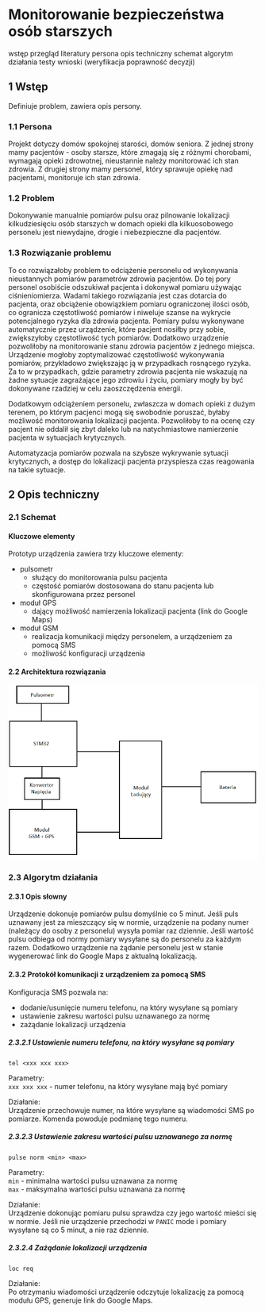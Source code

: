
# Monitorowanie bezpieczeństwa osób starszych
wstęp
przegląd literatury
persona
opis techniczny
schemat
algorytm działania
testy
wnioski (weryfikacja poprawność decyzji)

## 1 Wstęp
Definiuje problem, zawiera opis persony.
### 1.1 Persona
Projekt dotyczy domów spokojnej starości, domów seniora. 
Z jednej strony mamy pacjentów - osoby starsze, które zmagają się z różnymi chorobami, wymagają opieki zdrowotnej, nieustannie należy monitorować ich stan zdrowia. 
Z drugiej strony mamy personel, który sprawuje opiekę nad pacjentami, monitoruje ich stan zdrowia.

### 1.2 Problem
Dokonywanie manualnie pomiarów pulsu oraz pilnowanie lokalizacji kilkudziesięciu osób starszych w domach opieki dla kilkuosobowego personelu jest niewydajne, drogie i niebezpieczne dla pacjentów.
###  1.3 Rozwiązanie problemu
To co rozwiązałoby problem to odciążenie personelu od wykonywania nieustannych pomiarów parametrów zdrowia pacjentów. Do tej pory personel osobiście odszukiwał pacjenta i dokonywał pomiaru używając ciśnieniomierza. Wadami takiego rozwiązania jest czas dotarcia do pacjenta, oraz obciążenie obowiązkiem pomiaru ograniczonej ilości osób, co ogranicza częstotliwość pomiarów i niweluje szanse na wykrycie potencjalnego ryzyka dla zdrowia pacjenta. Pomiary pulsu wykonywane automatycznie przez urządzenie, które pacjent nosiłby przy sobie, zwiększyłoby częstotliwość tych pomiarów. Dodatkowo urządzenie pozwoliłoby na monitorowanie stanu zdrowia pacjentów z jednego miejsca. Urządzenie mogłoby zoptymalizować częstotliwość wykonywania pomiarów, przykładowo zwiększając ją w przypadkach rosnącego ryzyka. Za to w przypadkach, gdzie parametry zdrowia pacjenta nie wskazują na żadne sytuacje zagrażające jego zdrowiu i życiu, pomiary mogły by być dokonywane rzadziej w celu zaoszczędzenia energii. 

Dodatkowym odciążeniem personelu, zwłaszcza w domach opieki z dużym terenem, po którym pacjenci mogą się swobodnie poruszać, byłaby możliwość monitorowania lokalizacji pacjenta. Pozwoliłoby to na ocenę czy pacjent nie oddalił się zbyt daleko lub na natychmiastowe namierzenie pacjenta w sytuacjach krytycznych. 

Automatyzacja pomiarów pozwala na szybsze wykrywanie sytuacji krytycznych, a dostęp do lokalizacji pacjenta przyspiesza czas reagowania na takie sytuacje.

## 2 Opis techniczny
### 2.1 Schemat
#### Kluczowe elementy
Prototyp urządzenia zawiera trzy kluczowe elementy:
- pulsometr
	- służący do monitorowania pulsu pacjenta
	- częstość pomiarów dostosowana do stanu pacjenta lub skonfigurowana przez personel
- moduł GPS
	- dający możliwość namierzenia lokalizacji pacjenta (link do Google Maps)
- moduł GSM
	- realizacja komunikacji między personelem, a urządzeniem za pomocą SMS
	- możliwość konfiguracji urządzenia
#### 2.2 Architektura rozwiązania
![](1.png)
### 2.3 Algorytm działania
#### 2.3.1 Opis słowny
Urządzenie dokonuje pomiarów pulsu domyślnie co 5 minut. Jeśli puls uznawany jest za mieszczący się w normie, urządzenie na podany numer (należący do osoby z personelu) wysyła pomiar raz dziennie. Jeśli wartość pulsu odbiega od normy pomiary wysyłane są do personelu za każdym razem. 
Dodatkowo urządzenie na żądanie personelu jest w stanie wygenerować link do Google Maps z aktualną lokalizacją.

#### 2.3.2 Protokół komunikacji z urządzeniem za pomocą SMS
Konfiguracja SMS pozwala na:
- dodanie/usunięcie numeru telefonu, na który wysyłane są pomiary
- ustawienie zakresu wartości pulsu uznawanego za normę
- zażądanie lokalizacji urządzenia
##### 2.3.2.1 Ustawienie numeru telefonu, na który wysyłane są pomiary
`tel <xxx xxx xxx>`

Parametry:<br>
`xxx xxx xxx` - numer telefonu, na który wysyłane mają być pomiary

Działanie:<br>
Urządzenie przechowuje numer, na które wysyłane są wiadomości SMS po pomiarze. Komenda powoduje podmianę tego numeru.

##### 2.3.2.3 Ustawienie zakresu wartości pulsu uznawanego za normę
`pulse norm <min> <max>`

Parametry:<br>
`min` - minimalna wartości pulsu uznawana za normę<br>
`max` - maksymalna wartości pulsu uznawana za normę<br>

Działanie: <br>
Urządzenie dokonując pomiaru pulsu sprawdza czy jego wartość mieści się w normie. Jeśli nie urządzenie przechodzi w `PANIC` mode i pomiary wysyłane są co 5 minut, a nie raz dziennie.

##### 2.3.2.4 Zażądanie lokalizacji urządzenia
`loc req`

Działanie:<br>
Po otrzymaniu wiadomości urządzenie odczytuje lokalizację za pomocą modułu GPS, generuje link do Google Maps.
